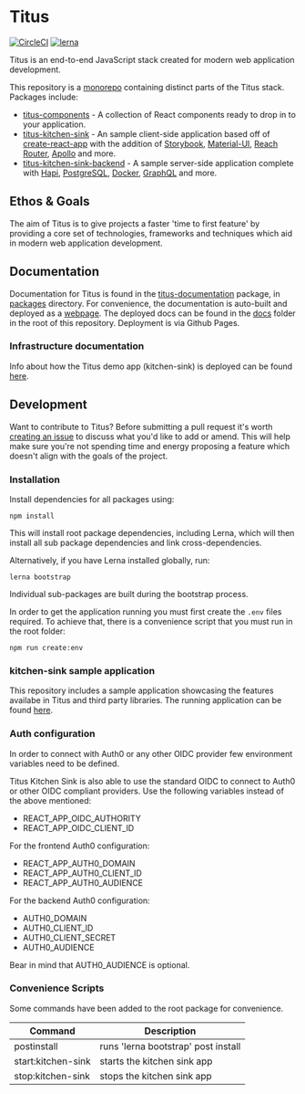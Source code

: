 # Titus

[![CircleCI](https://circleci.com/gh/nearform/titus.svg?style=svg&circle-token=ffb218c0396d2d09567299ee18ad345ef414e7d3)](https://circleci.com/gh/nearform/titus)
[![lerna](https://img.shields.io/badge/maintained%20with-lerna-cc00ff.svg)](https://lernajs.io/)


Titus is an end-to-end JavaScript stack created for modern web application development.

This repository is a [monorepo](https://lernajs.io/) containing distinct parts of the Titus stack. Packages include:

- [titus-components](https://github.com/nearform/titus/tree/master/packages/titus-components) - A collection of React components ready to drop in to your application.
- [titus-kitchen-sink](https://github.com/nearform/titus/tree/master/packages/titus-kitchen-sink) - An sample client-side application based off of [create-react-app](https://github.com/facebook/create-react-app) with the addition of [Storybook](https://storybook.js.org/), [Material-UI](https://material-ui.com/), [Reach Router](https://reach.tech/router), [Apollo](https://www.apollographql.com/) and more.
- [titus-kitchen-sink-backend](https://github.com/nearform/titus/tree/master/packages/titus-kitchen-sink-backend) - A sample server-side application complete with [Hapi](https://hapijs.com/), [PostgreSQL](https://www.postgresql.org/), [Docker](https://www.docker.com/), [GraphQL](https://graphql.org/) and more.

## Ethos & Goals
The aim of Titus is to give projects a faster 'time to first feature' by providing a core set of technologies, frameworks and techniques which aid in modern web application development.

## Documentation
Documentation for Titus is found in the [titus-documentation][docs-home] package, in [packages][packages] directory. For convenience, the documentation is auto-built and deployed as a [webpage][docs]. The deployed docs can be found in the [docs] folder in the root of this repository. Deployment is via Github Pages.

### Infrastructure documentation

Info about how the Titus demo app (kitchen-sink) is deployed can be found [here](https://github.com/nearform/titus/blob/master/kubernetes/README.md).

## Development

Want to contribute to Titus? Before submitting a pull request it's worth [creating an issue](https://github.com/nearform/titus/issues) to discuss what you'd like to add or amend. This will help make sure you're not spending time and energy proposing a feature which doesn't align with the goals of the project.

### Installation

Install dependencies for all packages using:

```
npm install
```

This will install root package dependencies, including Lerna, which will then install all sub package dependencies and link cross-dependencies.

Alternatively, if you have Lerna installed globally, run:

```
lerna bootstrap
```

Individual sub-packages are built during the bootstrap process.

In order to get the application running you must first create the `.env` files required. To achieve that, there is a convenience script that you must run in the root folder:

```
npm run create:env
```

### kitchen-sink sample application

This repository includes a sample application showcasing the features availabe in Titus and third party libraries. The running application can be found [here](https://nearform.github.io/titus).

### Auth configuration

In order to connect with Auth0 or any other OIDC provider few environment variables need to be defined.

Titus Kitchen Sink is also able to use the standard OIDC to connect to Auth0 or other OIDC compliant providers. Use the following variables instead of the above mentioned:
- REACT_APP_OIDC_AUTHORITY
- REACT_APP_OIDC_CLIENT_ID

For the frontend Auth0 configuration:
- REACT_APP_AUTH0_DOMAIN
- REACT_APP_AUTH0_CLIENT_ID
- REACT_APP_AUTH0_AUDIENCE

For the backend Auth0 configuration:
- AUTH0_DOMAIN
- AUTH0_CLIENT_ID
- AUTH0_CLIENT_SECRET
- AUTH0_AUDIENCE

Bear in mind that AUTH0_AUDIENCE is optional.

### Convenience Scripts

Some commands have been added to the root package for convenience.

| Command            | Description                         |
| ------------------ | ----------------------------------- |
| postinstall        | runs 'lerna bootstrap' post install |
| start:kitchen-sink | starts the kitchen sink app         |
| stop:kitchen-sink  | stops the kitchen sink app          |


[docs]: https://nearform.github.io/titus
[docs-home]: ./packages/titus-documentation
[packages]: ./packages
